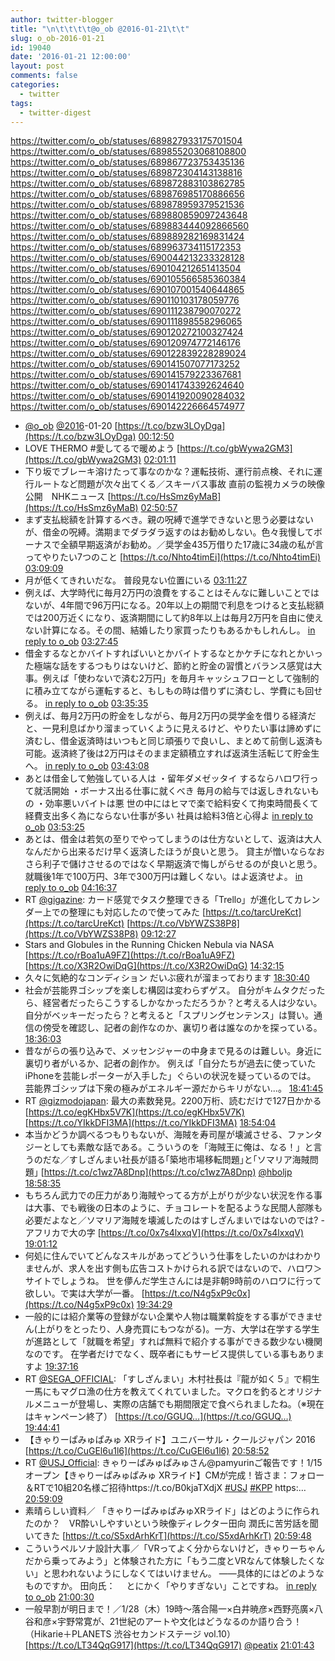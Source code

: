 ```yaml
---
author: twitter-blogger
title: "\n\t\t\t\t@o_ob @2016-01-21\t\t"
slug: o_ob-2016-01-21
id: 19040
date: '2016-01-21 12:00:00'
layout: post
comments: false
categories:
  - twitter
tags:
  - twitter-digest
---
```


https://twitter.com/o_ob/statuses/689827933175701504 https://twitter.com/o_ob/statuses/689855203068108800 https://twitter.com/o_ob/statuses/689867723753435136 https://twitter.com/o_ob/statuses/689872304143138816 https://twitter.com/o_ob/statuses/689872883103862785 https://twitter.com/o_ob/statuses/689876985170886656 https://twitter.com/o_ob/statuses/689878959379521536 https://twitter.com/o_ob/statuses/689880859097243648 https://twitter.com/o_ob/statuses/689883444092866560 https://twitter.com/o_ob/statuses/689889282169831424 https://twitter.com/o_ob/statuses/689963734115172353 https://twitter.com/o_ob/statuses/690044213233328128 https://twitter.com/o_ob/statuses/690104212651413504 https://twitter.com/o_ob/statuses/690105566585360384 https://twitter.com/o_ob/statuses/690107001540644865 https://twitter.com/o_ob/statuses/690110103178059776 https://twitter.com/o_ob/statuses/690111238790070272 https://twitter.com/o_ob/statuses/690111898558296065 https://twitter.com/o_ob/statuses/690120272100327424 https://twitter.com/o_ob/statuses/690120974772146176 https://twitter.com/o_ob/statuses/690122839228289024 https://twitter.com/o_ob/statuses/690141507077173252 https://twitter.com/o_ob/statuses/690141579223367681 https://twitter.com/o_ob/statuses/690141743392624640 https://twitter.com/o_ob/statuses/690141920090284032 https://twitter.com/o_ob/statuses/690142226664574977  

*   [@o_ob](https://twitter.com/o_ob) [@2016](https://twitter.com/2016)-01-20 [https://t.co/bzw3LOyDga](https://t.co/bzw3LOyDga) [00:12:50](https://twitter.com/o_ob/statuses/689827933175701504)
*   LOVE THERMO #愛してるで暖めよう [https://t.co/gbWywa2GM3](https://t.co/gbWywa2GM3) [02:01:11](https://twitter.com/o_ob/statuses/689855203068108800)
*   下り坂でブレーキ溶けたって事なのかな？運転技術、運行前点検、それに運行ルートなど問題が次々出てくる／スキーバス事故 直前の監視カメラの映像公開　NHKニュース [https://t.co/HsSmz6yMaB](https://t.co/HsSmz6yMaB) [02:50:57](https://twitter.com/o_ob/statuses/689867723753435136)
*   まず支払総額を計算するべき。親の呪縛で進学できないと思う必要はないが、借金の呪縛。満期までダラダラ返すのはお勧めしない。色々我慢してボーナスで全額早期返済がお勧め。／奨学金435万借りた17歳に34歳の私が言ってやりたい7つのこと [https://t.co/Nhto4timEi](https://t.co/Nhto4timEi) [03:09:09](https://twitter.com/o_ob/statuses/689872304143138816)
*   月が低くてきれいだな。 普段見ない位置にいる [03:11:27](https://twitter.com/o_ob/statuses/689872883103862785)
*   例えば、大学時代に毎月2万円の浪費をすることはそんなに難しいことではないが、4年間で96万円になる。20年以上の期間で利息をつけると支払総額では200万近くになり、返済期間にして約8年以上は毎月2万円を自由に使えない計算になる。その間、結婚したり家買ったりもあるかもしれんし。 [in reply to o_ob](https://twitter.com/o_ob/statuses/689872304143138816) [03:27:45](https://twitter.com/o_ob/statuses/689876985170886656)
*   借金するなとかバイトすればいいとかバイトするなとかケチになれとかいった極端な話をするつもりはないけど、節約と貯金の習慣とバランス感覚は大事。例えば「使わないで済む2万円」を毎月キャッシュフローとして強制的に積み立てながら運転すると、もしもの時は借りずに済むし、学費にも回せる。 [in reply to o_ob](https://twitter.com/o_ob/statuses/689876985170886656) [03:35:35](https://twitter.com/o_ob/statuses/689878959379521536)
*   例えば、毎月2万円の貯金をしながら、毎月2万円の奨学金を借りる経済だと、一見利息ばかり溜まっていくように見えるけど、やりたい事は諦めずに済むし、借金返済時はいつもと同じ頑張りで良いし、まとめて前倒し返済も可能。返済終了後は2万円はそのまま定額積立すれば返済生活転じて貯金生へ。 [in reply to o_ob](https://twitter.com/o_ob/statuses/689878959379521536) [03:43:08](https://twitter.com/o_ob/statuses/689880859097243648)
*   あとは借金して勉強している人は ・留年ダメゼッタイ するならハロワ行って就活開始 ・ボーナス出る仕事に就くべき 毎月の給与では返しきれないもの ・効率悪いバイトは悪 世の中にはヒマで楽で給料安くて拘束時間長くて経費支出多く為にならない仕事が多い 社員は給料3倍と心得よ [in reply to o_ob](https://twitter.com/o_ob/statuses/689878959379521536) [03:53:25](https://twitter.com/o_ob/statuses/689883444092866560)
*   あとは、借金は若気の至りでやってしまうのは仕方ないとして、返済は大人なんだから出来るだけ早く返済したほうが良いと思う。 貸主が憎いならなおさら利子で儲けさせるのではなく早期返済で悔しがらせるのが良いと思う。 就職後1年で100万円、3年で300万円は難しくない。はよ返済せよ。 [in reply to o_ob](https://twitter.com/o_ob/statuses/689883444092866560) [04:16:37](https://twitter.com/o_ob/statuses/689889282169831424)
*   RT [@gigazine](https://twitter.com/gigazine): カード感覚でタスク整理できる「Trello」が進化してカレンダー上での整理にも対応したので使ってみた [https://t.co/tarcUreKct](https://t.co/tarcUreKct) [https://t.co/VbYWZS38P8](https://t.co/VbYWZS38P8) [09:12:27](https://twitter.com/o_ob/statuses/689963734115172353)
*   Stars and Globules in the Running Chicken Nebula via NASA [https://t.co/rBoa1uA9FZ](https://t.co/rBoa1uA9FZ) [https://t.co/X3R2OwiDqG](https://t.co/X3R2OwiDqG) [14:32:15](https://twitter.com/o_ob/statuses/690044213233328128)
*   久々に気絶的なコンディション だいぶ疲れが溜まっております [18:30:40](https://twitter.com/o_ob/statuses/690104212651413504)
*   社会が芸能界ゴシップを楽しむ構図は変わらずゲス。 自分がキムタクだったら、経営者だったらこうするしかなかっただろうか？と考える人は少ない。 自分がベッキーだったら？と考えると「スプリングセンテンス」は賢い。通信の傍受を確認し、記者の創作なのか、裏切り者は誰なのかを探っている。 [18:36:03](https://twitter.com/o_ob/statuses/690105566585360384)
*   昔ながらの張り込みで、メッセンジャーの中身まで見るのは難しい。身近に裏切り者がいるか、記者の創作か。 例えば「自分たちが過去に使っていたiPhoneを芸能レポーターが入手した」ぐらいの状況を疑っているのでは。 芸能界ゴシップは下衆の極みがエネルギー源だからキリがない...。 [18:41:45](https://twitter.com/o_ob/statuses/690107001540644865)
*   RT [@gizmodojapan](https://twitter.com/gizmodojapan): 最大の素数発見。2200万桁、読むだけで127日かかる [https://t.co/egKHbx5V7K](https://t.co/egKHbx5V7K) [https://t.co/YIkkDFI3MA](https://t.co/YIkkDFI3MA) [18:54:04](https://twitter.com/o_ob/statuses/690110103178059776)
*   本当かどうか調べるつもりもないが、海賊を寿司屋が壊滅させる、ファンタジーとしても素敵な話である。こういうのを「海賊王に俺は、なる！」と言うのだな／すしざんまい社長が語る｢築地市場移転問題｣と｢ソマリア海賊問題｣ [https://t.co/c1wz7A8Dnp](https://t.co/c1wz7A8Dnp) [@hboljp](https://twitter.com/hboljp) [18:58:35](https://twitter.com/o_ob/statuses/690111238790070272)
*   もちろん武力での圧力があり海賊やってる方が上がりが少ない状況を作る事は大事、でも戦後の日本のように、チョコレートを配るような民間人部隊も必要だよなと／ソマリア海賊を壊滅したのはすしざんまいではないのでは? - アフリカで大の字 [https://t.co/0x7s4lxxqV](https://t.co/0x7s4lxxqV) [19:01:12](https://twitter.com/o_ob/statuses/690111898558296065)
*   何処に住んでいてどんなスキルがあってどういう仕事をしたいのかはわかりませんが、求人を出す側も広告コストかけられる訳ではないので、ハロワ＞サイトでしょうね。 世を儚んだ学生さんには是非朝9時前のハロワに行って欲しい。で実は大学が一番。 [https://t.co/N4g5xP9c0x](https://t.co/N4g5xP9c0x) [19:34:29](https://twitter.com/o_ob/statuses/690120272100327424)
*   一般的には紹介業等の登録がない企業や人物は職業斡旋をする事ができません(上がりをとったり、人身売買にもつながる)。一方、大学は在学する学生が進路として「就職を希望」すれば無料で紹介する事ができる数少ない機関なのです。 在学者だけでなく、既卒者にもサービス提供している事もありますよ [19:37:16](https://twitter.com/o_ob/statuses/690120974772146176)
*   RT [@SEGA_OFFICIAL](https://twitter.com/SEGA_OFFICIAL): 「すしざんまい」木村社長は『龍が如く５』で桐生一馬にもマグロ漁の仕方を教えてくれていました。マクロを釣るとオリジナルメニューが登場し、実際の店舗でも期間限定で食べられましたね。（※現在はキャンペーン終了） [https://t.co/GGUQ…](https://t.co/GGUQ…) [19:44:41](https://twitter.com/o_ob/statuses/690122839228289024)
*   【きゃりーぱみゅぱみゅ XRライド】ユニバーサル・クールジャパン 2016 [https://t.co/CuGEl6u1l6](https://t.co/CuGEl6u1l6) [20:58:52](https://twitter.com/o_ob/statuses/690141507077173252)
*   RT [@USJ_Official](https://twitter.com/USJ_Official): きゃりーぱみゅぱみゅさん@pamyurinご報告です！1/15オープン【きゃりーぱみゅぱみゅ XRライド】CMが完成！皆さま：フォロー＆RTで10組20名様ご招待https://t.co/B0kjaTXdjX [#USJ](https://twitter.com/search?q=%23USJ&src=hash) [#KPP](https://twitter.com/search?q=%23KPP&src=hash) https:… [20:59:09](https://twitter.com/o_ob/statuses/690141579223367681)
*   素晴らしい資料／ 「きゃりーぱみゅぱみゅXRライド」はどのように作られたのか？　VR酔いしやすいという映像ディレクター田向 潤氏に苦労話を聞いてきた [https://t.co/S5xdArhKrT](https://t.co/S5xdArhKrT) [20:59:48](https://twitter.com/o_ob/statuses/690141743392624640)
*   こういうペルソナ設計大事／「VRってよく分からないけど，きゃりーちゃんだから乗ってみよう」と体験された方に「もう二度とVRなんて体験したくない」と思われないようにしなくてはいけません。 ――具体的にはどのようなものですか。 田向氏： 　とにかく「やりすぎない」ことですね。 [in reply to o_ob](https://twitter.com/o_ob/statuses/690141743392624640) [21:00:30](https://twitter.com/o_ob/statuses/690141920090284032)
*   一般早割が明日まで！／1/28（木）19時〜落合陽一×白井暁彦×西野亮廣×八谷和彦×宇野常寛が、21世紀のアートや文化はどうなるのか語り合う！（Hikarie＋PLANETS 渋谷セカンドステージ vol.10） [https://t.co/LT34QqG917](https://t.co/LT34QqG917) [@peatix](https://twitter.com/peatix) [21:01:43](https://twitter.com/o_ob/statuses/690142226664574977)